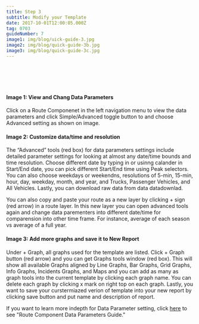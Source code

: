 ```yaml
---
title: Step 3
subtitle: Modify your Template
date: 2017-10-01T12:00:05.000Z
tag: 0703
guideNumber: 7
image1: img/blog/uick-guide-3.jpg
image2: img/blog/quick-guide-3b.jpg
image3: img/blog/quick-guide-3c.jpg
---
```


# &nbsp; 
#### Image 1: View and Chang Data Parameters

Click on a Route Componenet in the left navigation menu to view the data parameters and click Simple/Advanced toggle button to and choose Advanced setting as shown on image. 


#### Image 2: Customize data/time and resolution 
 
The “Advanced” tools (red box) for data parameters settings include detailed parameter settings for looking at almost any date/time bounds and time resolution. Choose different date by typing in or usinng calander in Start/End date, you can pick different Start/End time using Peak selectors. You can also choose weekdays or weekendns, resolutions of 5-min, 15-min, hour, day, weekday, month, and year, and Trucks, Passenger Vehicles, and All Vehicles. Lastly, you can download raw data from data datadownlad.

You can also copy and paste your route as a new layer by clicking + sign (red arrow) in a route layer. In this new layer you can open advanced tools again and change data parementers into different date/time for comparension into other time frame. For instance, average of each season vs average of a full year.


#### Image 3: Add more graphs and save it to New Report
 Under + Graph, all graphs used for the template are listed. Click + Graph button (red arrow) and you can get Graphs tools window (red box). This will show all available Graphs aligned by Line Graphs, Bar Graphs, Grid Graphs, Info Graphs, Incidents Graphs, and Maps and you can add as many as graph tools into the current template by clicking each graph name. You can delete each graph by clicking x mark on right top on each graph.  Lastly, you want to save your curstermiazed verion of template into your new report by clicking save button and put name and description of report.
 

 If you want to learn more indepth for Data Parameter setting, click [here](https://npmrds.availabs.org/g/guide/data-params/) to see "Route Component Data Parameters Guide."
